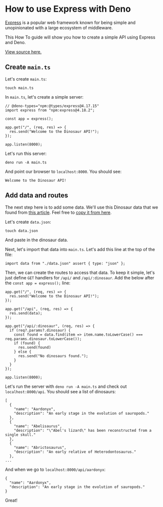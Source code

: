 # How to use Express with Deno

[Express](https://expressjs.com/) is a popular web framework known for being
simple and unopinionated with a large ecosystem of middleware.

This How To guide will show you how to create a simple API using Express and
Deno.

[View source here.](https://github.com/denoland/examples/tree/main/with-express)

## Create `main.ts`

Let's create `main.ts`:

```
touch main.ts
```

In `main.ts`, let's create a simple server:

```ts, ignore
// @deno-types="npm:@types/express@4.17.15"
import express from "npm:express@4.18.2";

const app = express();

app.get("/", (req, res) => {
  res.send("Welcome to the Dinosaur API!");
});

app.listen(8000);
```

Let's run this server:

```
deno run -A main.ts
```

And point our browser to `localhost:8000`. You should see:

```
Welcome to the Dinosaur API!
```

## Add data and routes

The next step here is to add some data. We'll use this Dinosaur data that we
found from [this article](https://www.thoughtco.com/dinosaurs-a-to-z-1093748).
Feel free to
[copy it from here](https://github.com/denoland/examples/blob/main/with-express/data.json).

Let's create `data.json`:

```
touch data.json
```

And paste in the dinosaur data.

Next, let's import that data into `main.ts`. Let's add this line at the top of
the file:

```ts, ignore
import data from "./data.json" assert { type: "json" };
```

Then, we can create the routes to access that data. To keep it simple, let's
just define `GET` handlers for `/api/` and `/api/:dinosaur`. Add the below after
the `const app = express();` line:

```ts, ignore
app.get("/", (req, res) => {
  res.send("Welcome to the Dinosaur API!");
});

app.get("/api", (req, res) => {
  res.send(data);
});

app.get("/api/:dinosaur", (req, res) => {
  if (req?.params?.dinosaur) {
    const found = data.find(item => item.name.toLowerCase() === req.params.dinosaur.toLowerCase());
    if (found) {
      res.send(found)
    } else {
      res.send("No dinosaurs found.");
    }
  }
});

app.listen(8000);
```

Let's run the server with `deno run -A main.ts` and check out
`localhost:8000/api`. You should see a list of dinosaurs:

```json, ignore
[
  {
    "name": "Aardonyx",
    "description": "An early stage in the evolution of sauropods."
  },
  {
    "name": "Abelisaurus",
    "description": "\"Abel's lizard\" has been reconstructed from a single skull."
  },
  {
    "name": "Abrictosaurus",
    "description": "An early relative of Heterodontosaurus."
  },
...
```

And when we go to `localhost:8000/api/aardonyx`:

```json, ignore
{
  "name": "Aardonyx",
  "description": "An early stage in the evolution of sauropods."
}
```

Great!
